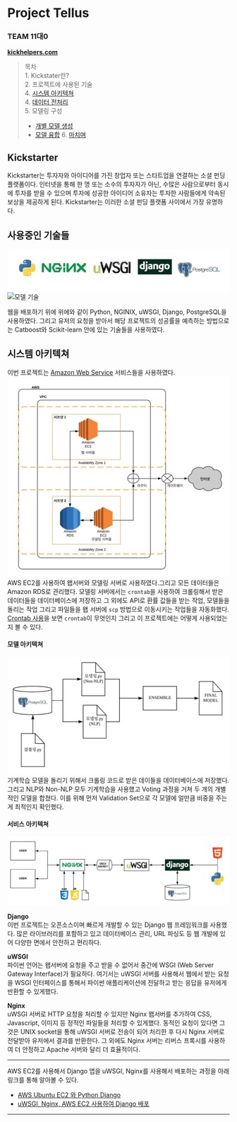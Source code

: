 Project Tellus
================

### TEAM 11대0

**[kickhelpers.com](https://www.kickhelpers.com)**

> 목차  
> 1\. Kickstater란?  
> 2\. 프로젝트에 사용된 기술  
> 4\. [시스템 아키텍쳐]()  
> 4\. [데이터 전처리]()  
> 5\. 모델링 구성
>   - [개별 모델 생성](documentation/modeling_pt.ipynb)
>   - [모델 융합](documentation/VP_pt.ipynb)
> 6\. [마치며](documentation/figures/overall_structure.pdf)

## Kickstarter

Kickstarter는 투자자와 아이디어를 가진 창업자 또는 스타트업을 연결하는 소셜 펀딩 플랫폼이다. 인터넷을 통해 한 명 또는
소수의 투자자가 아닌, 수많은 사람으로부터 동시에 투자를 받을 수 있으며 투자에 성공한 아이디어 소유자는 투자한 사람들에게 약속된
보상을 제공하게 된다. Kickstarter는 이러한 소셜 펀딩 플랫폼 사이에서 가장 유명하다.

## 사용중인 기술들

![왭 기술들](documentation/figures/used_soft.jpeg) ![모델
기술](documentation/figures/ml_soft.jpeg)

웹을 배포하기 위에 위에와 같이 Python, NGINIX, uWSGI, Django, PostgreSQL을 사용하였다. 그리고
유저의 요청을 받아서 해당 프로젝트의 성공률을 예측하는 방법으로는 Catboost와 Scikit-learn 안에 있는 기술들을
사용하였다.

## 시스템 아키텍쳐

이번 프로젝트는 [Amazon Web Service](https://aws.amazon.com/ko/) 서비스들을 사용하였다.
![시스템 아키텍쳐](documentation/figures/aws_arch.jpeg) AWS EC2를 사용하여 왭서버와 모델링
서버로 사용하였다.그리고 모든 데이터들은 Amazon RDS로 관리했다. 모델링 서버에서는 `crontab`을 사용하여
크롤링해서 받은 데이터들을 데이터베이스에 저장하고 그 외에도 API로 환률 값들을 받는 작업, 모델들을 돌리는 작업
그리고 파일들을 왭 서버에 `scp` 방법으로 이동시키는 작업들을 자동화했다. [Crontab
사용](documentation/crontab_guide.md)을 보면 `crontab`이 무엇인지 그리고 이 프로젝트에는
어떻게 사용되었는지 볼 수 있다.

#### 모델 아키텍쳐

![모델 아키텍쳐](documentation/figures/model_arch.jpeg) 기계학습 모델을 돌리기 위해서 크롤링
코드로 받은 데이들을 데이터베이스에 저장했다. 그리고 NLP와 Non-NLP 모두 기계학습을 사용했고 Voting 과정을
거쳐 두 개의 개별적인 모델을 합쳤다. 이를 위해 먼저 Validation Set으로 각 모델에 얼만큼 비중을 주는게 최적인지
확인했다.

#### 서비스 아키텍쳐

![서비스 아키텍쳐](documentation/figures/web_arch.jpeg)

**Django**  
이번 프로젝트는 오픈소스이며 빠르게 개발할 수 있는 Django 웹 프레임워크를 사용했다. 많은 라이브러리를 포함하고 있고
데이터베이스 관리, URL 파싱도 등 웹 개발에 있어 다양한 면에서 안전하고 편리하다.

**uWSGI**  
파이썬 언어는 왭서버에 요청을 주고 받을 수 없어서 중간에 WSGI (Web Server Gateway Interface)가
필요하다. 여기서는 uWSGI 서버를 사용해서 웹에서 받는 요청을 WSGI 인터페이스를 통해서 파이썬 애플리케이션에
전달하고 받는 응답을 유저에게 반환할 수 있게했다.

**Nginx**  
uWSGI 서버로 HTTP 요청을 처리할 수 있지만 Nginx 왭서버를 추가하여 CSS, Javascript, 이미지 등 정적인
파일들을 처리할 수 있게했다. 동적인 요청이 있다면 그것은 UNIX socket을 통해 uWSGI 서버로 전송이 되어 처리한
후 다시 Nginx 서버로 전달받아 유저에서 결과를 반환한다. 그 외에도 Nginx 서버는 리버스 프록시를 사용하여 더
안정하고 Apache 서버와 달리 더 효율적이다.

-----

AWS EC2를 사용해서 Django 앱을 uWSGI, Nginx를 사용해서 배포하는 과정을 아래 링크를 통해 알아볼 수 있다.

  - [AWS Ubuntu EC2 와 Python Django](documentation/python_django.md)
  - [uWSGI, Nginx, AWS EC2 사용하여 Django 배포](documentation/uwsgi_nginx.md)

-----

<br>
